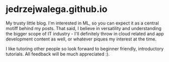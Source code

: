 # jedrzejwalega.github.io
My trusty little blog. I'm interested in ML, so you can expect it as a central motiff behind my posts. That said, I believe in versatility and understanding the bigger scope of IT industry - I'll definitely throw in cloud related and app development content as well, or whatever piques my interest at the time. 

I like tutoring other people so look forward to beginner friendly, introductory tutorials. All feedback will be much appreciated :). 
